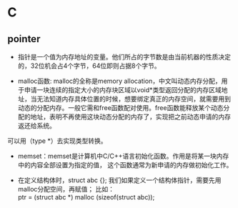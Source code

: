# C

## pointer

- 指针是一个值为内存地址的变量。他们所占的字节数是由当前机器的性质决定的，32位机会占4个字节，64位即则占据8个字节。

- malloc函数: malloc的全称是memory allocation，中文叫动态内存分配，用于申请一块连续的指定大小的内存块区域以void*类型返回分配的内存区域地址，当无法知道内存具体位置的时候，想要绑定真正的内存空间，就需要用到动态的分配内存。一般它需和free函数配对使用。free函数能释放某个动态分配的地址，表明不再使用这块动态分配的内存了，实现把之前动态申请的内存返还给系统。

可以用（type *）去实现类型转换。

- memset：memset是计算机中C/C++语言初始化函数。作用是将某一块内存中的内容全部设置为指定的值， 这个函数通常为新申请的内存做初始化工作。

- 在定义结构体时，struct abc {};
我们如果定义一个结构体指针，需要先用malloc分配空间，再赋值；
比如：  
ptr = (struct abc *) malloc (sizeof(struct abc));
